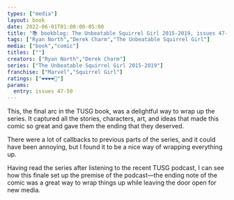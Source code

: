 ```yaml
---
types: ["media"]
layout: book
date: 2022-06-01T01:00:00-05:00
title: "📚 bookblog: The Unbeatable Squirrel Girl 2015-2019, issues 47-50 (❤️❤️❤️❤️🖤)"
tags: ["Ryan North","Derek Charm","The Unbeatable Squirrel Girl"]
media: ["book","comic"]
titles: [""]
creators: ["Ryan North","Derek Charm"]
series: ["The Unbeatable Squirrel Girl 2015-2019"]
franchise: ["Marvel","Squirrel Girl"]
ratings: ["❤️❤️❤️❤️🖤"]
params:
  entry: issues 47-50
---
```


This, the final arc in the TUSG book, was a delightful way to wrap up the series. It captured all the stories, characters, art, and ideas that made this comic so great and gave them the ending that they deserved. 

There were a lot of callbacks to previous parts of the series, and it could have been annoying, but I found it to be a nice way of wrapping everything up. 

Having read the series after listening to the recent TUSG podcast, I can see how this finale set up the premise of the podcast—the ending note of the comic was a great way to wrap things up while leaving the door open for new media.